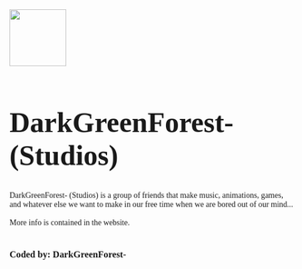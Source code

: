 <img src="https://darkgforest.github.io/assets/Logo_2.jpg" style="width:100px;height:100px;">
<h1 style="font-family:consolas;font-size:50px;">DarkGreenForest- (Studios)<br></h1>
<p style="font-family:consolas;">
  DarkGreenForest- (Studios) is a group of friends that make music, animations, games, <br>
  and whatever else we want to make in our free time when we are bored out of our mind...<br><br>
  More info is contained in the website.<br><br>
</p>
<h3 style="font-family:consolas;">Coded by: DarkGreenForest-</h3>
